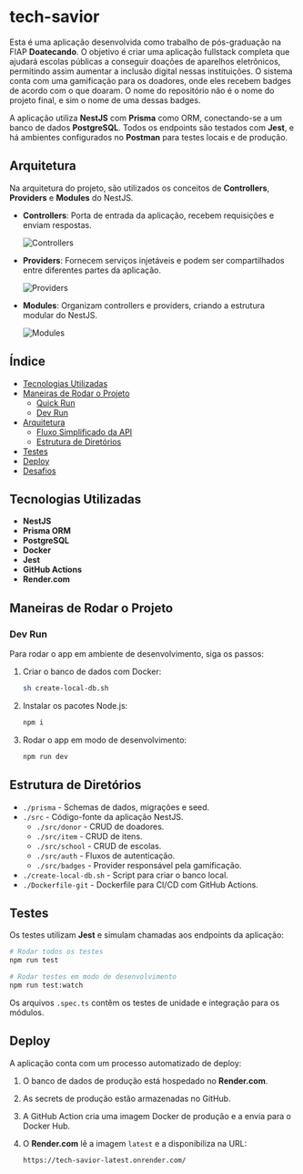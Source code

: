 # tech-savior

Esta é uma aplicação desenvolvida como trabalho de pós-graduação na FIAP **Doatecando**. O objetivo é criar uma aplicação fullstack completa que ajudará escolas públicas a conseguir doações de aparelhos eletrônicos, permitindo assim aumentar a inclusão digital nessas instituições. O sistema conta com uma gamificação para os doadores, onde eles recebem badges de acordo com o que doaram. O nome do repositório não é o nome do projeto final, e sim o nome de uma dessas badges.

A aplicação utiliza **NestJS** com **Prisma** como ORM, conectando-se a um banco de dados **PostgreSQL**. Todos os endpoints são testados com **Jest**, e há ambientes configurados no **Postman** para testes locais e de produção.

## Arquitetura

Na arquitetura do projeto, são utilizados os conceitos de **Controllers**, **Providers** e **Modules** do NestJS.

- **Controllers**: Porta de entrada da aplicação, recebem requisições e enviam respostas.

  ![Controllers](https://docs.nestjs.com/assets/Controllers_1.png)

- **Providers**: Fornecem serviços injetáveis e podem ser compartilhados entre diferentes partes da aplicação.

  ![Providers](https://docs.nestjs.com/assets/Components_1.png)

- **Modules**: Organizam controllers e providers, criando a estrutura modular do NestJS.

  ![Modules](https://docs.nestjs.com/assets/Modules_1.png)

## Índice

- [Tecnologias Utilizadas](#tecnologias-utilizadas)
- [Maneiras de Rodar o Projeto](#maneiras-de-rodar-o-projeto)
  - [Quick Run](#quick-run)
  - [Dev Run](#dev-run)
- [Arquitetura](#arquitetura)
  - [Fluxo Simplificado da API](#fluxo-simplificado-da-api)
  - [Estrutura de Diretórios](#estrutura-de-diretórios)
- [Testes](#testes)
- [Deploy](#deploy)
- [Desafios](#desafios)

## Tecnologias Utilizadas

- **NestJS**
- **Prisma ORM**
- **PostgreSQL**
- **Docker**
- **Jest**
- **GitHub Actions**
- **Render.com**

## Maneiras de Rodar o Projeto

### Dev Run

Para rodar o app em ambiente de desenvolvimento, siga os passos:

1. Criar o banco de dados com Docker:

   ```bash
   sh create-local-db.sh
   ```

2. Instalar os pacotes Node.js:

   ```bash
   npm i
   ```

3. Rodar o app em modo de desenvolvimento:

   ```bash
   npm run dev
   ```

## Estrutura de Diretórios

- `./prisma` - Schemas de dados, migrações e seed.
- `./src` - Código-fonte da aplicação NestJS.
  - `./src/donor` - CRUD de doadores.
  - `./src/item` - CRUD de itens.
  - `./src/school` - CRUD de escolas.
  - `./src/auth` - Fluxos de autenticação.
  - `./src/badges` - Provider responsável pela gamificação.
- `./create-local-db.sh` - Script para criar o banco local.
- `./Dockerfile-git` - Dockerfile para CI/CD com GitHub Actions.

## Testes

Os testes utilizam **Jest** e simulam chamadas aos endpoints da aplicação:

```bash
# Rodar todos os testes
npm run test

# Rodar testes em modo de desenvolvimento
npm run test:watch
```

Os arquivos `.spec.ts` contêm os testes de unidade e integração para os módulos.

## Deploy

A aplicação conta com um processo automatizado de deploy:

1. O banco de dados de produção está hospedado no **Render.com**.
2. As secrets de produção estão armazenadas no GitHub.
3. A GitHub Action cria uma imagem Docker de produção e a envia para o Docker Hub.
4. O **Render.com** lê a imagem `latest` e a disponibiliza na URL:

   ```
   https://tech-savior-latest.onrender.com/
   ```
